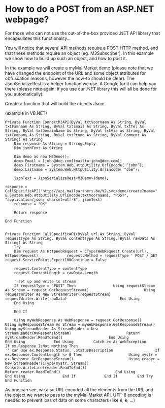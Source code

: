 # How to do a POST from an ASP.NET webpage?

For those who can not use the out-of-the-box provided .NET API library that encapsulates this functionality… 
 
You will notice that several API methods require a POST HTTP method, and that these methods require an object (eg. M3Subscriber). In this example we show how to build up such an object, and how to post it.  

In the example we will create a myMailMarket demo (please note that we have changed the endpoint of the URL and some object attributes for obfuscation reasons, however the how-to should be clear). The JsonSerializeRest is a helper function we use. A Google for it can help you there (please note again: if you use our .NET library this will all be done for you automatically).  

Create a function that will build the objects Json: 
 
(example in VB.NET)

	Private Function ConnectM3API(ByVal txtVoornaam As String, ByVal txtFamnaam As String, ByVal txtEmail As String, ByVal txtTel As String, ByVal txtDomainName As String, ByVal txtVia as String, ByVal txtCompany As String, ByVal txtPromo As String, ByVal Comment As String) As String         
		Dim response As String = String.Empty
		Dim jsonText As String

		Dim demo as new M3Demo();         
		demo.Email = [john@doe.com](mailto:john@doe.com);        
		demo.Firstname = System.Web.HttpUtility.UrlEncode( “john”);         
		demo.Lastname = System.Web.HttpUtility.UrlEncode( “doe”);  
		
		jsonText = JsonSerializeRest<M3Demo>(demo);
  
	response = CallSpecificAPI("http://api.mailpartners.be/V2.svc/demo/create?name=" & System.Web.HttpUtility.UrlEncode(txtVoornaam), "POST", "application/json; charset=utf-8", jsonText)   
		response = "OK"                  

		Return response
		
	End Function


	Private Function CallSpecificAPI(ByVal url As String, ByVal requestType As String, ByVal contentType As String, ByVal rawData As String) As String 
        Try             
		Dim request As HttpWebRequest = CType(WebRequest.Create(url), HttpWebRequest)             request.Method = requestType ' POST / GET             request.ServicePoint.Expect100Continue = False  

		request.ContentType = contentType            
		request.ContentLength = rawData.Length  
           
		' set up and write to stream           
		If requestType = "POST" Then                 Using requestStream As Stream = request.GetRequestStream()                     	Using requestWriter As New StreamWriter(requestStream)                         		requestWriter.Write(rawData)                     	End Using                 
		End Using

		End If  
            
		Using myWebResponse As WebResponse = request.GetResponse()                 Using myResponseStream As Stream = myWebResponse.GetResponseStream()                     Using myStreamReader As StreamReader = New StreamReader(myResponseStream)                         Return myStreamReader.ReadToEnd()                     End Using                 End Using             End Using         Catch ex As WebException             If ex.Response IsNot Nothing Then                                         '' can use ex.Response.Status, .StatusDescription                   If ex.Response.ContentLength <> 0 Then                     Using mystr = ex.Response.GetResponseStream()                         Using reader = New StreamReader(CType(mystr, Stream))                             ' Console.WriteLine(reader.ReadToEnd())                             Return reader.ReadToEnd()                         End Using                     End Using                 End If             End If         End Try     End Function

As one can see, we also URL encoded all the elements from the URL and the object we want to pass to the myMailMarket API. UTF-8 encoding is needed to prevent loss of data on some characters (like é, è, …)  